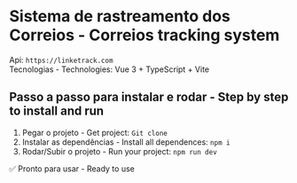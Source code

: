 # Sistema de rastreamento dos Correios - Correios tracking system
Api: `https://linketrack.com`<br>
Tecnologias - Technologies: Vue 3 + TypeScript + Vite

## Passo a passo para instalar e rodar - Step by step to install and run
1. Pegar o projeto - Get project: `Git clone`
2. Instalar as dependências - Install all dependences: `npm i`
3. Rodar/Subir o projeto - Run your project: `npm run dev`

✅ Pronto para usar - Ready to use
